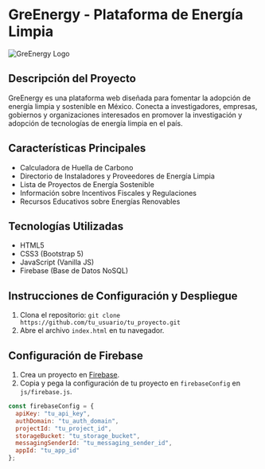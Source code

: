 # GreEnergy - Plataforma de Energía Limpia

![GreEnergy Logo](https://greenergy.netlify.app/assets/img/icon.png)

## Descripción del Proyecto

GreEnergy es una plataforma web diseñada para fomentar la adopción de energía limpia y sostenible en México. Conecta a investigadores, empresas, gobiernos y organizaciones interesados en promover la investigación y adopción de tecnologías de energía limpia en el país.

## Características Principales

- Calculadora de Huella de Carbono
- Directorio de Instaladores y Proveedores de Energía Limpia
- Lista de Proyectos de Energía Sostenible
- Información sobre Incentivos Fiscales y Regulaciones
- Recursos Educativos sobre Energías Renovables

## Tecnologías Utilizadas

- HTML5
- CSS3 (Bootstrap 5)
- JavaScript (Vanilla JS)
- Firebase (Base de Datos NoSQL)

## Instrucciones de Configuración y Despliegue

1. Clona el repositorio: `git clone https://github.com/tu_usuario/tu_proyecto.git`
2. Abre el archivo `index.html` en tu navegador.

## Configuración de Firebase

1. Crea un proyecto en [Firebase](https://console.firebase.google.com/).
2. Copia y pega la configuración de tu proyecto en `firebaseConfig` en `js/firebase.js`.

```javascript
const firebaseConfig = {
  apiKey: "tu_api_key",
  authDomain: "tu_auth_domain",
  projectId: "tu_project_id",
  storageBucket: "tu_storage_bucket",
  messagingSenderId: "tu_messaging_sender_id",
  appId: "tu_app_id"
};
